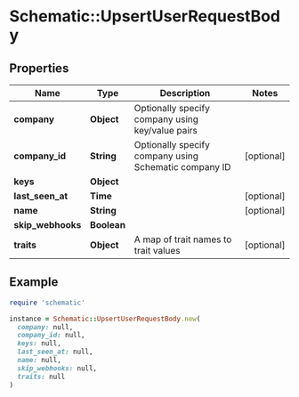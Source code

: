 # Schematic::UpsertUserRequestBody

## Properties

| Name | Type | Description | Notes |
| ---- | ---- | ----------- | ----- |
| **company** | **Object** | Optionally specify company using key/value pairs |  |
| **company_id** | **String** | Optionally specify company using Schematic company ID | [optional] |
| **keys** | **Object** |  |  |
| **last_seen_at** | **Time** |  | [optional] |
| **name** | **String** |  | [optional] |
| **skip_webhooks** | **Boolean** |  |  |
| **traits** | **Object** | A map of trait names to trait values | [optional] |

## Example

```ruby
require 'schematic'

instance = Schematic::UpsertUserRequestBody.new(
  company: null,
  company_id: null,
  keys: null,
  last_seen_at: null,
  name: null,
  skip_webhooks: null,
  traits: null
)
```

